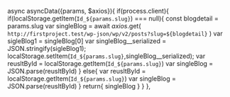  async asyncData({params, $axios}){
  if(process.client){
    if(localStorage.getItem(`Id_${params.slug}`) === null){
      const blogdetail = params.slug
      var singleBlog = await $axios.$get(
        `http://firstproject.test/wp-json/wp/v2/posts?slug=${blogdetail}`
      )
      var sigleBlog1 = singleBlog[0]
      var singleBlog__serialized =  JSON.stringify(sigleBlog1);
      localStorage.setItem(`Id_${params.slug}`,singleBlog__serialized);
      var reusltById = localStorage.getItem(`Id_${params.slug}`)
      var singleBlog = JSON.parse(reusltById)
    }
    else{
      var reusltById = localStorage.getItem(`Id_${params.slug}`)
      var singleBlog = JSON.parse(reusltById)
    }
    return{
      singleBlog
    }
  }
},